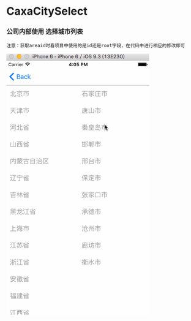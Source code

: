 # CaxaCitySelect

### 公司内部使用 选择城市列表
```
注意：获取areaid时看项目中使用的是id还是root字段，在代码中进行相应的修改即可
```
![image](https://raw.githubusercontent.com/ShaochongDu/CaxaCitySelect/master/CaxaCitySelect/DemoScreenShot.gif)
